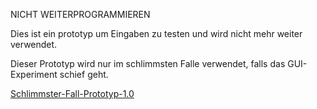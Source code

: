 NICHT WEITERPROGRAMMIEREN

Dies ist ein prototyp um Eingaben zu testen und wird nicht mehr weiter verwendet.

Dieser Prototyp wird nur im schlimmsten Falle verwendet, falls das GUI-Experiment schief geht.

[Schlimmster-Fall-Prototyp-1.0](https://download946.mediafire.com/kd1u2fsxryzg/6i18vsg2o8fivvp/Program.cs)
